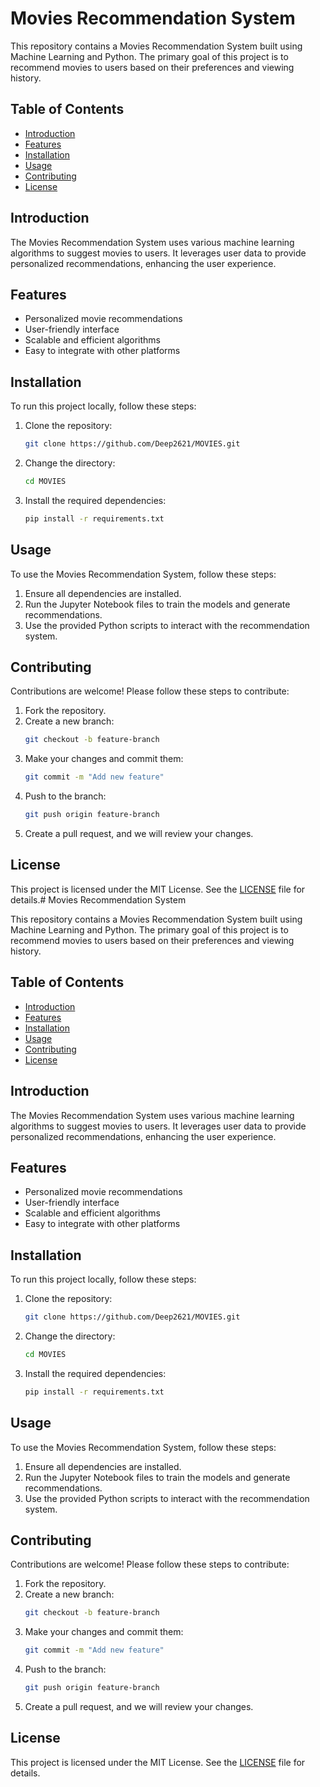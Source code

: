 # Movies Recommendation System

This repository contains a Movies Recommendation System built using Machine Learning and Python. The primary goal of this project is to recommend movies to users based on their preferences and viewing history.

## Table of Contents

- [Introduction](#introduction)
- [Features](#features)
- [Installation](#installation)
- [Usage](#usage)
- [Contributing](#contributing)
- [License](#license)

## Introduction

The Movies Recommendation System uses various machine learning algorithms to suggest movies to users. It leverages user data to provide personalized recommendations, enhancing the user experience.

## Features

- Personalized movie recommendations
- User-friendly interface
- Scalable and efficient algorithms
- Easy to integrate with other platforms

## Installation

To run this project locally, follow these steps:

1. Clone the repository:
    ```bash
    git clone https://github.com/Deep2621/MOVIES.git
    ```
2. Change the directory:
    ```bash
    cd MOVIES
    ```
3. Install the required dependencies:
    ```bash
    pip install -r requirements.txt
    ```

## Usage

To use the Movies Recommendation System, follow these steps:

1. Ensure all dependencies are installed.
2. Run the Jupyter Notebook files to train the models and generate recommendations.
3. Use the provided Python scripts to interact with the recommendation system.

## Contributing

Contributions are welcome! Please follow these steps to contribute:

1. Fork the repository.
2. Create a new branch:
    ```bash
    git checkout -b feature-branch
    ```
3. Make your changes and commit them:
    ```bash
    git commit -m "Add new feature"
    ```
4. Push to the branch:
    ```bash
    git push origin feature-branch
    ```
5. Create a pull request, and we will review your changes.

## License

This project is licensed under the MIT License. See the [LICENSE](LICENSE) file for details.# Movies Recommendation System

This repository contains a Movies Recommendation System built using Machine Learning and Python. The primary goal of this project is to recommend movies to users based on their preferences and viewing history.

## Table of Contents

- [Introduction](#introduction)
- [Features](#features)
- [Installation](#installation)
- [Usage](#usage)
- [Contributing](#contributing)
- [License](#license)

## Introduction

The Movies Recommendation System uses various machine learning algorithms to suggest movies to users. It leverages user data to provide personalized recommendations, enhancing the user experience.

## Features

- Personalized movie recommendations
- User-friendly interface
- Scalable and efficient algorithms
- Easy to integrate with other platforms

## Installation

To run this project locally, follow these steps:

1. Clone the repository:
    ```bash
    git clone https://github.com/Deep2621/MOVIES.git
    ```
2. Change the directory:
    ```bash
    cd MOVIES
    ```
3. Install the required dependencies:
    ```bash
    pip install -r requirements.txt
    ```

## Usage

To use the Movies Recommendation System, follow these steps:

1. Ensure all dependencies are installed.
2. Run the Jupyter Notebook files to train the models and generate recommendations.
3. Use the provided Python scripts to interact with the recommendation system.

## Contributing

Contributions are welcome! Please follow these steps to contribute:

1. Fork the repository.
2. Create a new branch:
    ```bash
    git checkout -b feature-branch
    ```
3. Make your changes and commit them:
    ```bash
    git commit -m "Add new feature"
    ```
4. Push to the branch:
    ```bash
    git push origin feature-branch
    ```
5. Create a pull request, and we will review your changes.

## License

This project is licensed under the MIT License. See the [LICENSE](LICENSE) file for details.
